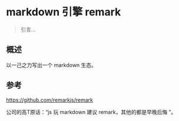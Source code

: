 # markdown 引擎 remark

> 引言...

## 概述

以一己之力写出一个 markdown 生态。




## 参考

https://github.com/remarkjs/remark

公司的高T原话：“js 玩 markdown 建议 remark，其他的都是早晚后悔 ”。